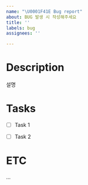 ```yaml
---
name: "\U0001F41E Bug report"
about: BUG 발생 시 작성해주세요
title: ''
labels: bug
assignees: ''

---
```


# Description
 설명


# Tasks
- [ ] Task 1
- [ ] Task 2


 # ETC
...
